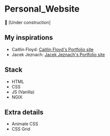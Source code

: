 # Personal_Website

🚧 [Under construction]

## My inspirations

- Caitlin Floyd: [Caitlin Floyd's Portfolio site](https://caitlinfloyd.com/)
- Jacek Jeznach: [Jacek Jeznach's Portfolio site](https://jacekjeznach.com/)

## Stack

- HTML
- CSS
- JS (Vanilla)
- NGIX

## Extra details

- Animate CSS
- CSS Grid
